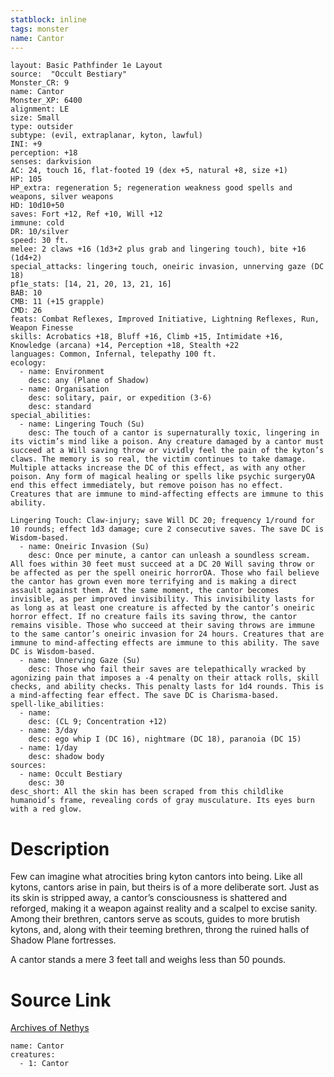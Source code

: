 ```yaml
---
statblock: inline
tags: monster
name: Cantor
---
```

```statblock
layout: Basic Pathfinder 1e Layout
source:  "Occult Bestiary"
Monster_CR: 9
name: Cantor
Monster_XP: 6400
alignment: LE
size: Small
type: outsider
subtype: (evil, extraplanar, kyton, lawful)
INI: +9
perception: +18
senses: darkvision
AC: 24, touch 16, flat-footed 19 (dex +5, natural +8, size +1)
HP: 105
HP_extra: regeneration 5; regeneration weakness good spells and weapons, silver weapons
HD: 10d10+50
saves: Fort +12, Ref +10, Will +12
immune: cold
DR: 10/silver
speed: 30 ft.
melee: 2 claws +16 (1d3+2 plus grab and lingering touch), bite +16 (1d4+2)
special_attacks: lingering touch, oneiric invasion, unnerving gaze (DC 18)
pf1e_stats: [14, 21, 20, 13, 21, 16]
BAB: 10
CMB: 11 (+15 grapple)
CMD: 26
feats: Combat Reflexes, Improved Initiative, Lightning Reflexes, Run, Weapon Finesse
skills: Acrobatics +18, Bluff +16, Climb +15, Intimidate +16, Knowledge (arcana) +14, Perception +18, Stealth +22
languages: Common, Infernal, telepathy 100 ft.
ecology:
  - name: Environment
    desc: any (Plane of Shadow)
  - name: Organisation
    desc: solitary, pair, or expedition (3-6)
    desc: standard
special_abilities:
  - name: Lingering Touch (Su)
    desc: The touch of a cantor is supernaturally toxic, lingering in its victim’s mind like a poison. Any creature damaged by a cantor must succeed at a Will saving throw or vividly feel the pain of the kyton’s claws. The memory is so real, the victim continues to take damage. Multiple attacks increase the DC of this effect, as with any other poison. Any form of magical healing or spells like psychic surgeryOA end this effect immediately, but remove poison has no effect. Creatures that are immune to mind-affecting effects are immune to this ability.

Lingering Touch: Claw-injury; save Will DC 20; frequency 1/round for 10 rounds; effect 1d3 damage; cure 2 consecutive saves. The save DC is Wisdom-based.
  - name: Oneiric Invasion (Su)
    desc: Once per minute, a cantor can unleash a soundless scream. All foes within 30 feet must succeed at a DC 20 Will saving throw or be affected as per the spell oneiric horrorOA. Those who fail believe the cantor has grown even more terrifying and is making a direct assault against them. At the same moment, the cantor becomes invisible, as per improved invisibility. This invisibility lasts for as long as at least one creature is affected by the cantor’s oneiric horror effect. If no creature fails its saving throw, the cantor remains visible. Those who succeed at their saving throws are immune to the same cantor’s oneiric invasion for 24 hours. Creatures that are immune to mind-affecting effects are immune to this ability. The save DC is Wisdom-based.
  - name: Unnerving Gaze (Su)
    desc: Those who fail their saves are telepathically wracked by agonizing pain that imposes a -4 penalty on their attack rolls, skill checks, and ability checks. This penalty lasts for 1d4 rounds. This is a mind-affecting fear effect. The save DC is Charisma-based.
spell-like_abilities:
  - name:
    desc: (CL 9; Concentration +12)
  - name: 3/day
    desc: ego whip I (DC 16), nightmare (DC 18), paranoia (DC 15)
  - name: 1/day
    desc: shadow body
sources:
  - name: Occult Bestiary
    desc: 30
desc_short: All the skin has been scraped from this childlike humanoid’s frame, revealing cords of gray musculature. Its eyes burn with a red glow.
```
# Description
Few can imagine what atrocities bring kyton cantors into being. Like all kytons, cantors arise in pain, but theirs is of a more deliberate sort. Just as its skin is stripped away, a cantor’s consciousness is shattered and reforged, making it a weapon against reality and a scalpel to excise sanity. Among their brethren, cantors serve as scouts, guides to more brutish kytons, and, along with their teeming brethren, throng the ruined halls of Shadow Plane fortresses.

A cantor stands a mere 3 feet tall and weighs less than 50 pounds.
# Source Link
[Archives of Nethys](https://aonprd.com/MonsterDisplay.aspx?ItemName=Cantor)
```encounter-table
name: Cantor
creatures:
  - 1: Cantor
```
